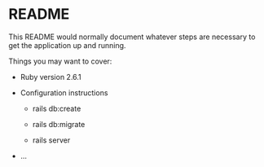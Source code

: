 # README

This README would normally document whatever steps are necessary to get the
application up and running.

Things you may want to cover:

* Ruby version 2.6.1

* Configuration instructions
  
  - rails db:create

  - rails db:migrate

  - rails server

* ...
